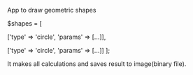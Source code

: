 App to draw geometric shapes

\$shapes = [

['type' => 'circle', 'params' => [...]],

['type' => 'circle', 'params' => [...]] ];

It makes all calculations and saves result to image(binary file).

